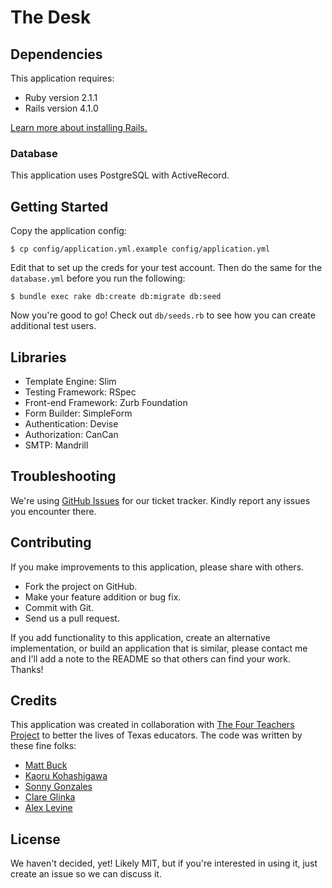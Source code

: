 # The Desk

## Dependencies

This application requires:

* Ruby version 2.1.1
* Rails version 4.1.0

[Learn more about installing Rails.](http://railsapps.github.io/installing-rails.html)

### Database

This application uses PostgreSQL with ActiveRecord.

## Getting Started

Copy the application config:

```console
$ cp config/application.yml.example config/application.yml
```

Edit that to set up the creds for your test account. Then do the same for the `database.yml` before you run the following:

```console
$ bundle exec rake db:create db:migrate db:seed
```

Now you're good to go! Check out `db/seeds.rb` to see how you can create additional test users.

## Libraries

* Template Engine: Slim
* Testing Framework: RSpec
* Front-end Framework: Zurb Foundation
* Form Builder: SimpleForm
* Authentication: Devise
* Authorization: CanCan
* SMTP: Mandrill

## Troubleshooting

We're using [GitHub Issues](http://github.com/techpeace/the-desk/issues) for our ticket tracker. Kindly report any issues you encounter there.

## Contributing

If you make improvements to this application, please share with others.

* Fork the project on GitHub.
* Make your feature addition or bug fix.
* Commit with Git.
* Send us a pull request.

If you add functionality to this application, create an alternative implementation, or build an application that is similar, please contact me and I'll add a note to the README so that others can find your work. Thanks!

## Credits

This application was created in collaboration with [The Four Teachers Project](http://fourteachersproject.org/) to better the lives of Texas educators. The code was written by these fine folks:

* [Matt Buck](http://github.com/techpeace)
* [Kaoru Kohashigawa](http://github.com/kaorudev)
* [Sonny Gonzales](http://github.com/sonnyg-atx)
* [Clare Glinka](http://github.com/cglinka)
* [Alex Levine](http://github.com/a17levine)

## License

We haven't decided, yet! Likely MIT, but if you're interested in using it, just create an issue so we can discuss it.